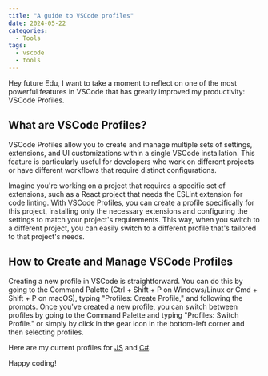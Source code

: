 ```yaml
---
title: "A guide to VSCode profiles"
date: 2024-05-22
categories:
  - Tools
tags:
  - vscode
  - tools
---
```


Hey future Edu, I want to take a moment to reflect on one of the most powerful features in VSCode that has greatly improved my productivity: VSCode Profiles.

## What are VSCode Profiles?
VSCode Profiles allow you to create and manage multiple sets of settings, extensions, and UI customizations within a single VSCode installation. This feature is particularly useful for developers who work on different projects or have different workflows that require distinct configurations.

Imagine you're working on a project that requires a specific set of extensions, such as a React project that needs the ESLint extension for code linting. With VSCode Profiles, you can create a profile specifically for this project, installing only the necessary extensions and configuring the settings to match your project's requirements. This way, when you switch to a different project, you can easily switch to a different profile that's tailored to that project's needs.

## How to Create and Manage VSCode Profiles
Creating a new profile in VSCode is straightforward. You can do this by going to the Command Palette (Ctrl + Shift + P on Windows/Linux or Cmd + Shift + P on macOS), typing "Profiles: Create Profile," and following the prompts. Once you've created a new profile, you can switch between profiles by going to the Command Palette and typing "Profiles: Switch Profile." or simply by click in the gear icon in the bottom-left corner and then selecting profiles.

Here are my current profiles for [JS](https://gist.github.com/eduortega85/b0f40ec70b0fb8605676392999c1978e) and [C#](https://gist.github.com/eduortega85/bdaaec8b4da3e8cee85d27d5fd35dee4).

Happy coding!

